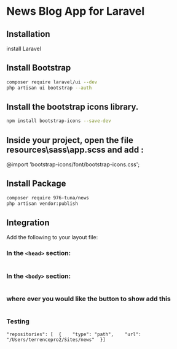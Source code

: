 # News Blog App for Laravel

## Installation
install Laravel 

## Install Bootstrap 
```bash
composer require laravel/ui --dev
php artisan ui bootstrap --auth
```

## Install the bootstrap icons library.
```bash
npm install bootstrap-icons --save-dev
```

## Inside your project, open the file resources\sass\app.scss and add :
@import 'bootstrap-icons/font/bootstrap-icons.css';

## Install Package
```bash
composer require 976-tuna/news
php artisan vendor:publish
```

## Integration

Add the following to your layout file:

### In the `<head>` section:
```html
```

### In the `<body>` section:
```javascript
```
### where ever you would like the button to show add this
```html 
```

### Testing 

    "repositories": [  {    "type": "path",    "url": "/Users/terrencepro2/Sites/news"  }]